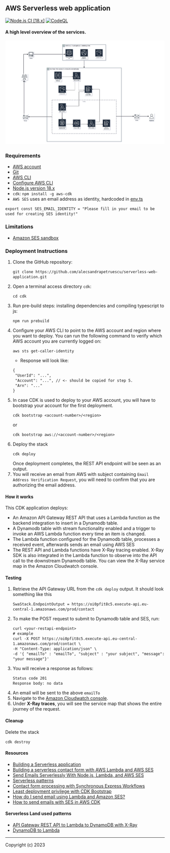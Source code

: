 ## AWS Serverless web application
[![Node.js CI [18.x]](https://github.com/alecsandrapetruescu/serverless-web-application/actions/workflows/node.js.yml/badge.svg)](https://github.com/alecsandrapetruescu/serverless-web-application/actions/workflows/node.js.yml)
[![CodeQL](https://github.com/alecsandrapetruescu/serverless-web-application/actions/workflows/codeql.yml/badge.svg)](https://github.com/alecsandrapetruescu/serverless-web-application/actions/workflows/codeql.yml)
#### A high level overview of the services.

![serverless-web-application-web-form-services.jpg](serverless-web-application-web-form-services.jpg)
### Requirements
- [AWS account](https://portal.aws.amazon.com/gp/aws/developer/registration/index.html)
- [Git](https://gist.github.com/alecsandrapetruescu/5aa99039842186ea8864d9ac10f73553)
- [AWS CLI](https://gist.github.com/alecsandrapetruescu/78a17b5c2e530787fea25814f6ccbc53)
- [Configure AWS CLI](README_AWSCLI_CONFIGURATION.md)
- [Node.js version 18.x](https://gist.github.com/alecsandrapetruescu/9e5d1b02f2a9644b14257c101c8dd332)
- `cdk`: `npm install -g aws-cdk`
- `AWS SES` uses an email address as identity, hardcoded in [env.ts](./cdk/env.ts)
```
export const SES_EMAIL_IDENTITY = "Please fill in your email to be used for creating SES identity!"
```
### Limitations
- [Amazon SES sandbox](https://docs.aws.amazon.com/ses/latest/dg/request-production-access.html)

### Deployment Instructions

1. Clone the GitHub repository:
    ``` 
    git clone https://github.com/alecsandrapetruescu/serverless-web-application.git
    ```
2. Open a terminal access directory `cdk`:
    ```
    cd cdk
    ```
3. Run pre-build steps: installing dependencies and compiling typescript to js:
    ```
    npm run prebuild
    ```
4. Configure your AWS CLI to point to the AWS account and region where you want to deploy. You can run the following command to verify which AWS account you are currently logged on:
    ```
    aws sts get-caller-identity
    ```
   * Response will look like:
   ```
   {
    "UserId": "...",
    "Account": "...", // <- should be copied for step 5.
    "Arn": "..."
   }
   ```
5. In case CDK is used to deploy to your AWS account, you will have to bootstrap your account for the first deployment.
    ```
    cdk bootstrap <account-number>/<region>
    ```
    or 
    ```
    cdk bootstrap aws://<account-number>/<region>
    ```
6. Deploy the stack
    ```
    cdk deploy
    ```
   Once deployment completes, the REST API endpoint will be seen as an output.
7. You will receive an email from AWS with subject containing `Email Address Verification Request`, you will need to
confirm that you are authorizing the email address.

#### How it works

This CDK application deploys:
* An Amazon API Gateway REST API that uses a Lambda function as the backend integration to 
insert in a Dynamodb table. 
* A Dynamodb table with stream functionality enabled and a trigger to invoke an AWS Lambda function every time an item is changed.
* The Lambda function configured for the Dynamodb table, processes a received event, afterwards sends an email using AWS SES
* The REST API and Lambda functions have X-Ray tracing enabled. 
X-Ray SDK is also integrated in the Lambda function to observe into the API call to the downstream Dynamodb table. 
You can view the X-Ray service map in the Amazon Cloudwatch console.


#### Testing

1. Retrieve the API Gateway URL from the `cdk deploy` output. It should look something like this
    ```
    SwaStack.EndpointOutput = https://oi0pfit8c5.execute-api.eu-central-1.amazonaws.com/prod/contact
    ```
2. To make the POST request to submit to Dynamodb table and SES, run:
    ```
    curl <your-restapi-endpoint>
    # example
    curl -X POST https://oi0pfit8c5.execute-api.eu-central-1.amazonaws.com/prod/contact \
   -H "Content-Type: application/json" \
   -d '{ "emailTo" : "emailTo", "subject" : "your subject", "message": "your message"}'  
    ```
3. You will receive a response as follows:
    ```
   Status code 201
   Response body: no data
    ```
4. An email will be sent to the above `emailTo` 
5. Navigate to the [Amazon Cloudwatch console](https://console.aws.amazon.com/cloudwatch). 
6. Under **X-Ray traces**, you will see the service map that shows the entire journey of the request.

#### Cleanup

Delete the stack

```
cdk destroy
```

#### Resources
- [Building a Serverless application](https://aws.amazon.com/getting-started/hands-on/build-serverless-web-app-lambda-apigateway-s3-dynamodb-cognito/)
- [Building a serverless contact form with AWS Lambda and AWS SES](https://awstip.com/building-a-serverless-contact-form-with-aws-lambda-and-aws-ses-6c07de5323)
- [Send Emails Serverlessly With Node.js, Lambda, and AWS SES](https://betterprogramming.pub/send-emails-serverlessly-with-node-js-lambda-and-aws-ses-186cba40d695)
- [Serverless patterns](https://serverlessland.com/patterns)
- [Contact form processing with Synchronous Express Workflows](https://github.com/aws-samples/contact-form-processing-with-synchronous-express-workflows)
- [Least deployment privilege with CDK Bootstrap](https://betterdev.blog/cdk-bootstrap-least-deployment-privilege/)
- [How do I send email using Lambda and Amazon SES?](https://aws.amazon.com/premiumsupport/knowledge-center/lambda-send-email-ses/)
- [How to send emails with SES in AWS CDK](https://bobbyhadz.com/blog/aws-ses-send-emails)
#### Serverless Land used patterns
- [API Gateway REST API to Lambda to DynamoDB with X-Ray](https://serverlessland.com/patterns/apigw-lambda-dynamodb-xray-cdk)
- [DynamoDB to Lambda](https://serverlessland.com/patterns/dynamodb-lambda-cdk)


----
Copyright (c) 2023
